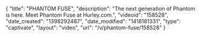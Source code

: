 {
    "title": "PHANTOM FUSE",
    "description": "The next generation of Phantom is here. Meet Phantom Fuse at Hurley.com.",
    "videoid": "158528",
    "date_created": "1398292487",
    "date_modified": "1418181331",
    "type": "captivate",
    "layout": "video",
    "url": "\/v\/phantom-fuse\/158528"
}
